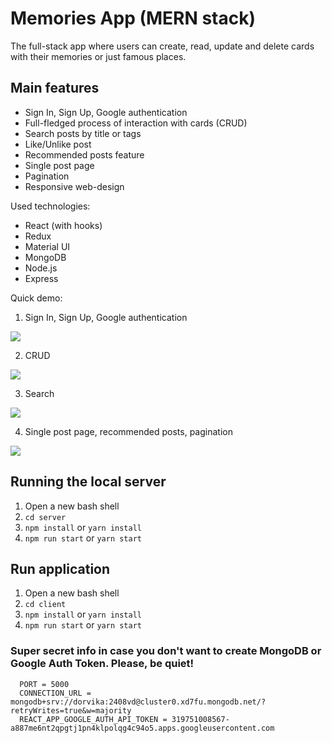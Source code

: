 # Memories App (MERN stack)

The full-stack app where users can create, read, update and delete cards with their memories or just famous places.

## Main features

- Sign In, Sign Up, Google authentication
- Full-fledged process of interaction with cards (CRUD)
- Search posts by title or tags
- Like/Unlike post
- Recommended posts feature
- Single post page
- Pagination
- Responsive web-design

Used technologies:

- React (with hooks)
- Redux
- Material UI
- MongoDB
- Node.js
- Express

Quick demo:

1. Sign In, Sign Up, Google authentication

![](https://github.com/dorvika/memories-app/blob/master/demo/auth.gif)

2. CRUD

![](https://github.com/dorvika/memories-app/blob/master/demo/crud.gif)

3. Search

![](https://github.com/dorvika/memories-app/blob/master/demo/search.gif)

4. Single post page, recommended posts, pagination

![](https://github.com/dorvika/memories-app/blob/master/demo/single-card-page.gif)

## Running the local server

1. Open a new bash shell
2. `cd server`
3. `npm install` or `yarn install`
4. `npm run start` or `yarn start`

## Run application

1. Open a new bash shell
2. `cd client`
3. `npm install` or `yarn install`
4. `npm run start` or `yarn start`

### Super secret info in case you don't want to create MongoDB or Google Auth Token. Please, be quiet!

```
  PORT = 5000
  CONNECTION_URL = mongodb+srv://dorvika:2408vd@cluster0.xd7fu.mongodb.net/?retryWrites=true&w=majority
  REACT_APP_GOOGLE_AUTH_API_TOKEN = 319751008567-a887me6nt2qpgtj1pn4klpolqg4c94o5.apps.googleusercontent.com
```
